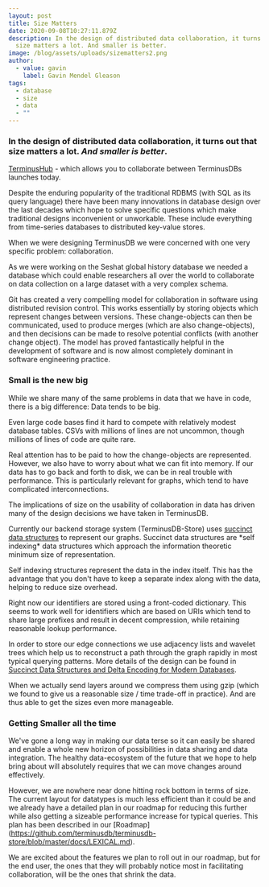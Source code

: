 ```yaml
---
layout: post
title: Size Matters
date: 2020-09-08T10:27:11.879Z
description: In the design of distributed data collaboration, it turns out that
  size matters a lot. And smaller is better.
image: /blog/assets/uploads/sizematters2.png
author:
  - value: gavin
    label: Gavin Mendel Gleason
tags:
  - database
  - size
  - data
  - ""
---
```

### In the design of distributed data collaboration, it turns out that size matters a lot. *And smaller is better*.

[TerminusHub](https://terminusdb.com/hub/) - which allows you to collaborate between TerminusDBs launches today. 

Despite the enduring popularity of the traditional RDBMS (with SQL as its query language) there have been many innovations in database design over the last decades which hope to solve specific questions which make traditional designs inconvenient or unworkable. These include everything from time-series databases to distributed key-value stores.

When we were designing TerminusDB we were concerned with one very specific problem: collaboration.

As we were working on the Seshat global history database we needed a database which could enable researchers all over the world to collaborate on data collection on a large dataset with a very complex schema.

Git has created a very compelling model for collaboration in software using distributed revision control. This works essentially by storing objects which represent changes between versions. These change-objects can then be communicated, used to produce merges (which are also change-objects), and then decisions can be made to resolve potential conflicts (with another change object). The model has proved fantastically helpful in the development of software and is now almost completely dominant in software engineering practice.



### Small is the new big

While we share many of the same problems in data that we have in code, there is a big difference: Data tends to be big.

Even large code bases find it hard to compete with relatively modest database tables. CSVs with millions of lines are not uncommon, though millions of lines of code are quite rare.

Real attention has to be paid to how the change-objects are represented. However, we also have to worry about what we can fit into memory. If our data has to go back and forth to disk, we can be in real trouble with performance. This is particularly relevant for graphs, which tend to have complicated interconnections.

The implications of size on the usability of collaboration in data has driven many of the design decisions we have taken in TerminusDB.

Currently our backend storage system (TerminusDB-Store) uses [succinct data structures](https://en.wikipedia.org/wiki/Succinct_data_structure) to represent our graphs. Succinct data structures are \*self indexing\* data structures which approach the information theoretic minimum size of representation.

Self indexing structures represent the data in the index itself. This has the advantage that you don't have to keep a separate index along with the data, helping to reduce size overhead.

Right now our identifiers are stored using a front-coded dictionary. This seems to work well for identifiers which are based on URIs which tend to share large prefixes and result in decent compression, while retaining reasonable lookup performance.

In order to store our edge connections we use adjacency lists and wavelet trees which help us to reconstruct a path through the graph rapidly in most typical querying patterns. More details of the design can be found in [Succinct Data Structures and Delta Encoding for Modern Databases](https://terminusdb.com/t/papers/terminusdb-git.pdf).

When we actually send layers around we compress them using gzip (which we found to give us a reasonable size / time trade-off in practice). And are thus able to get the sizes even more manageable.



### Getting Smaller all the time

We've gone a long way in making our data terse so it can easily be shared and enable a whole new horizon of possibilities in data sharing and data integration. The healthy data-ecosystem of the future that we hope to help bring about will absolutely requires that we can move changes around effectively.

However, we are nowhere near done hitting rock bottom in terms of size. The current layout for datatypes is much less efficient than it could be and we already have a detailed plan in our roadmap for reducing this further while also getting a sizeable performance increase for typical queries. This plan has been described in our \[Roadmap](https://github.com/terminusdb/terminusdb-store/blob/master/docs/LEXICAL.md).

We are excited about the features we plan to roll out in our roadmap, but for the end user, the ones that they will probably notice most in facilitating collaboration, will be the ones that shrink the data.